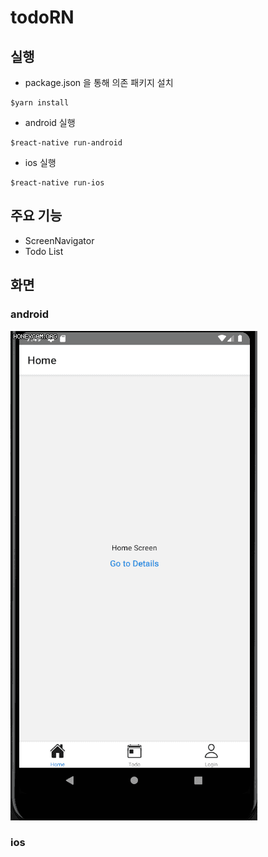 # todoRN
## 실행
- package.json 을 통해 의존 패키지 설치
```shell
$yarn install
```
- android 실행
```shell
$react-native run-android 
```
- ios 실행
```shell
$react-native run-ios
```
## 주요 기능
- ScreenNavigator 
- Todo List
## 화면
### android
![ex_screenshot](https://raw.githubusercontent.com/kopro-ov/todoRN/master/2021-03-16%2016-49-12.gif)
### ios
